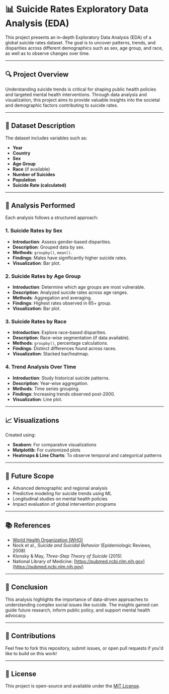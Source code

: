 # 📊 Suicide Rates Exploratory Data Analysis (EDA)

This project presents an in-depth Exploratory Data Analysis (EDA) of a global suicide rates dataset. The goal is to uncover patterns, trends, and disparities across different demographics such as sex, age group, and race, as well as to observe changes over time.

---

## 🔍 Project Overview

Understanding suicide trends is critical for shaping public health policies and targeted mental health interventions. Through data analysis and visualization, this project aims to provide valuable insights into the societal and demographic factors contributing to suicide rates.

---

## 📁 Dataset Description

The dataset includes variables such as:
- **Year**
- **Country**
- **Sex**
- **Age Group**
- **Race** (if available)
- **Number of Suicides**
- **Population**
- **Suicide Rate (calculated)**

---

## 🧠 Analysis Performed

Each analysis follows a structured approach:

### 1. Suicide Rates by Sex
- **Introduction**: Assess gender-based disparities.
- **Description**: Grouped data by sex.
- **Methods**: `groupby()`, `mean()`.
- **Findings**: Males have significantly higher suicide rates.
- **Visualization**: Bar plot.

### 2. Suicide Rates by Age Group
- **Introduction**: Determine which age groups are most vulnerable.
- **Description**: Analyzed suicide rates across age ranges.
- **Methods**: Aggregation and averaging.
- **Findings**: Highest rates observed in 65+ group.
- **Visualization**: Bar plot.

### 3. Suicide Rates by Race
- **Introduction**: Explore race-based disparities.
- **Description**: Race-wise segmentation (if data available).
- **Methods**: `groupby()`, percentage calculations.
- **Findings**: Distinct differences found across races.
- **Visualization**: Stacked bar/heatmap.

### 4. Trend Analysis Over Time
- **Introduction**: Study historical suicide patterns.
- **Description**: Year-wise aggregation.
- **Methods**: Time series grouping.
- **Findings**: Increasing trends observed post-2000.
- **Visualization**: Line plot.

---

## 📈 Visualizations

Created using:
- **Seaborn**: For comparative visualizations
- **Matplotlib**: For customized plots
- **Heatmaps & Line Charts**: To observe temporal and categorical patterns

---

## 🔮 Future Scope

- Advanced demographic and regional analysis
- Predictive modeling for suicide trends using ML
- Longitudinal studies on mental health policies
- Impact evaluation of global intervention programs

---

## 📚 References

- [World Health Organization (WHO)](https://www.who.int/mental_health/suicide-prevention/world_report_2014/en/)
- Nock et al., *Suicide and Suicidal Behavior* (Epidemiologic Reviews, 2008)
- Klonsky & May, *Three-Step Theory of Suicide* (2015)
- National Library of Medicine: [https://pubmed.ncbi.nlm.nih.gov](https://pubmed.ncbi.nlm.nih.gov)

---

## 📌 Conclusion

This analysis highlights the importance of data-driven approaches to understanding complex social issues like suicide. The insights gained can guide future research, inform public policy, and support mental health advocacy.

---

## 🤝 Contributions

Feel free to fork this repository, submit issues, or open pull requests if you'd like to build on this work!

---

## 📎 License

This project is open-source and available under the [MIT License](LICENSE).

